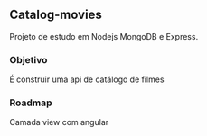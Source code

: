 ## Catalog-movies

Projeto de estudo em Nodejs MongoDB e Express.

### Objetivo 

É construir uma api de catálogo de filmes

### Roadmap

Camada view com angular

